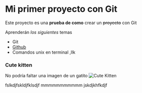 # Mi primer proyecto con Git

Este proyecto es una **prueba de como** crear un ~~proyecto~~ con Git

Aprenderán *los siguientes* temas

- Git
- [Github](https://github.com/lorenatapia/)
- Comandos unix en terminal
,llk
### Cute kitten
No podría faltar una imagen de un gatito
![Cute Kitten](https://i0.wp.com/catnamescity.com/wp-content/uploads/2012/08/Cute-Girl-Cat-Names.jpg?resize=300%2C200)

fslkdjfskldjfklsdjf
mmmmmmmmmmm
jskdjkhfkdjf